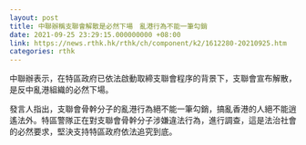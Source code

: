 ```yaml
---
layout: post
title: 中聯辦稱支聯會解散是必然下場　亂港行為不能一筆勾銷
date: 2021-09-25 23:29:15.000000000 +08:00
link: https://news.rthk.hk/rthk/ch/component/k2/1612280-20210925.htm
categories: rthk
---
```


中聯辦表示，在特區政府已依法啟動取締支聯會程序的背景下，支聯會宣布解散，是反中亂港組織的必然下場。

發言人指出，支聯會骨幹分子的亂港行為絕不能一筆勾銷，搞亂香港的人絕不能逍遙法外。特區警隊正在對支聯會骨幹分子涉嫌違法行為，進行調查，這是法治社會的必然要求，堅決支持特區政府依法追究到底。
